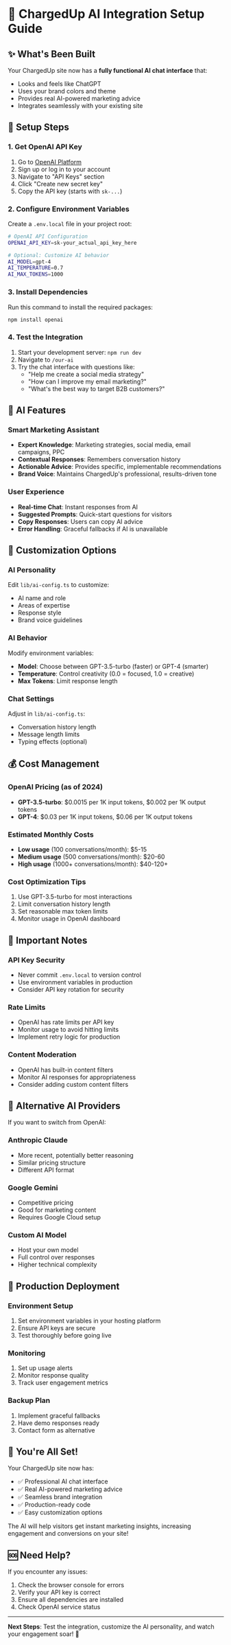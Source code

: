 # 🚀 ChargedUp AI Integration Setup Guide

## ✨ What's Been Built

Your ChargedUp site now has a **fully functional AI chat interface** that:
- Looks and feels like ChatGPT
- Uses your brand colors and theme
- Provides real AI-powered marketing advice
- Integrates seamlessly with your existing site

## 🔑 Setup Steps

### 1. Get OpenAI API Key
1. Go to [OpenAI Platform](https://platform.openai.com/)
2. Sign up or log in to your account
3. Navigate to "API Keys" section
4. Click "Create new secret key"
5. Copy the API key (starts with `sk-...`)

### 2. Configure Environment Variables
Create a `.env.local` file in your project root:

```bash
# OpenAI API Configuration
OPENAI_API_KEY=sk-your_actual_api_key_here

# Optional: Customize AI behavior
AI_MODEL=gpt-4
AI_TEMPERATURE=0.7
AI_MAX_TOKENS=1000
```

### 3. Install Dependencies
Run this command to install the required packages:

```bash
npm install openai
```

### 4. Test the Integration
1. Start your development server: `npm run dev`
2. Navigate to `/our-ai`
3. Try the chat interface with questions like:
   - "Help me create a social media strategy"
   - "How can I improve my email marketing?"
   - "What's the best way to target B2B customers?"

## 🎯 AI Features

### **Smart Marketing Assistant**
- **Expert Knowledge**: Marketing strategies, social media, email campaigns, PPC
- **Contextual Responses**: Remembers conversation history
- **Actionable Advice**: Provides specific, implementable recommendations
- **Brand Voice**: Maintains ChargedUp's professional, results-driven tone

### **User Experience**
- **Real-time Chat**: Instant responses from AI
- **Suggested Prompts**: Quick-start questions for visitors
- **Copy Responses**: Users can copy AI advice
- **Error Handling**: Graceful fallbacks if AI is unavailable

## 🔧 Customization Options

### **AI Personality**
Edit `lib/ai-config.ts` to customize:
- AI name and role
- Areas of expertise
- Response style
- Brand voice guidelines

### **AI Behavior**
Modify environment variables:
- **Model**: Choose between GPT-3.5-turbo (faster) or GPT-4 (smarter)
- **Temperature**: Control creativity (0.0 = focused, 1.0 = creative)
- **Max Tokens**: Limit response length

### **Chat Settings**
Adjust in `lib/ai-config.ts`:
- Conversation history length
- Message length limits
- Typing effects (optional)

## 💰 Cost Management

### **OpenAI Pricing** (as of 2024)
- **GPT-3.5-turbo**: $0.0015 per 1K input tokens, $0.002 per 1K output tokens
- **GPT-4**: $0.03 per 1K input tokens, $0.06 per 1K output tokens

### **Estimated Monthly Costs**
- **Low usage** (100 conversations/month): $5-15
- **Medium usage** (500 conversations/month): $20-60
- **High usage** (1000+ conversations/month): $40-120+

### **Cost Optimization Tips**
1. Use GPT-3.5-turbo for most interactions
2. Limit conversation history length
3. Set reasonable max token limits
4. Monitor usage in OpenAI dashboard

## 🚨 Important Notes

### **API Key Security**
- Never commit `.env.local` to version control
- Use environment variables in production
- Consider API key rotation for security

### **Rate Limits**
- OpenAI has rate limits per API key
- Monitor usage to avoid hitting limits
- Implement retry logic for production

### **Content Moderation**
- OpenAI has built-in content filters
- Monitor AI responses for appropriateness
- Consider adding custom content filters

## 🔄 Alternative AI Providers

If you want to switch from OpenAI:

### **Anthropic Claude**
- More recent, potentially better reasoning
- Similar pricing structure
- Different API format

### **Google Gemini**
- Competitive pricing
- Good for marketing content
- Requires Google Cloud setup

### **Custom AI Model**
- Host your own model
- Full control over responses
- Higher technical complexity

## 📱 Production Deployment

### **Environment Setup**
1. Set environment variables in your hosting platform
2. Ensure API keys are secure
3. Test thoroughly before going live

### **Monitoring**
1. Set up usage alerts
2. Monitor response quality
3. Track user engagement metrics

### **Backup Plan**
1. Implement graceful fallbacks
2. Have demo responses ready
3. Contact form as alternative

## 🎉 You're All Set!

Your ChargedUp site now has:
- ✅ Professional AI chat interface
- ✅ Real AI-powered marketing advice
- ✅ Seamless brand integration
- ✅ Production-ready code
- ✅ Easy customization options

The AI will help visitors get instant marketing insights, increasing engagement and conversions on your site!

## 🆘 Need Help?

If you encounter any issues:
1. Check the browser console for errors
2. Verify your API key is correct
3. Ensure all dependencies are installed
4. Check OpenAI service status

---

**Next Steps**: Test the integration, customize the AI personality, and watch your engagement soar! 🚀
